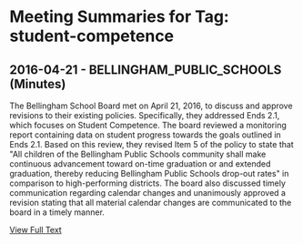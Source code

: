 # Meeting Summaries for Tag: student-competence

## 2016-04-21 - BELLINGHAM_PUBLIC_SCHOOLS (Minutes)

The Bellingham School Board met on April 21, 2016, to discuss and approve revisions to their existing policies. Specifically, they addressed Ends 2.1, which focuses on Student Competence.  The board reviewed a monitoring report containing data on student progress towards the goals outlined in Ends 2.1. Based on this review, they revised Item 5 of the policy to state that "All children of the Bellingham Public Schools community shall make continuous advancement toward on-time graduation or and extended graduation, thereby reducing Bellingham Public Schools drop-out rates" in comparison to high-performing districts. The board also discussed timely communication regarding calendar changes and unanimously approved a revision stating that all material calendar changes are communicated to the board in a timely manner.

[View Full Text](https://raw.githubusercontent.com/VoronoiPerspectives/WashingtonStateSchoolBoardExplorer/refs/heads/main/data/countries/usa/states/wa/counties/whatcom/school_boards/bellingham_public_schools/2016/processed/2016-04-21-minutes.txt)

